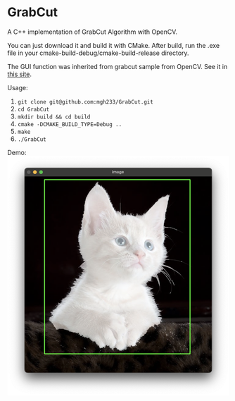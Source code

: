 # GrabCut
A C++ implementation of GrabCut Algorithm with OpenCV.

You can just download it and build it with CMake. After build, run the .exe file in your 
cmake-build-debug/cmake-build-release directory.

The GUI function was inherited from grabcut sample from OpenCV.
See it in [this site](https://docs.opencv.org/3.4/d8/d83/tutorial_py_grabcut.html).

Usage:
1. `git clone git@github.com:mgh233/GrabCut.git`
2. `cd GrabCut`
3. `mkdir build && cd build`
4. `cmake -DCMAKE_BUILD_TYPE=Debug ..`
5. `make`
6. `./GrabCut`

Demo:
![demo](pic/image.png)